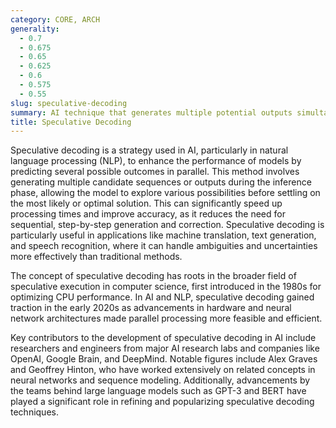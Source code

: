 ```yaml
---
category: CORE, ARCH
generality:
  - 0.7
  - 0.675
  - 0.65
  - 0.625
  - 0.6
  - 0.575
  - 0.55
slug: speculative-decoding
summary: AI technique that generates multiple potential outputs simultaneously to improve efficiency and accuracy in tasks like language modeling and neural network inference.
title: Speculative Decoding
---
```


Speculative decoding is a strategy used in AI, particularly in natural language processing (NLP), to enhance the performance of models by predicting several possible outcomes in parallel. This method involves generating multiple candidate sequences or outputs during the inference phase, allowing the model to explore various possibilities before settling on the most likely or optimal solution. This can significantly speed up processing times and improve accuracy, as it reduces the need for sequential, step-by-step generation and correction. Speculative decoding is particularly useful in applications like machine translation, text generation, and speech recognition, where it can handle ambiguities and uncertainties more effectively than traditional methods.

The concept of speculative decoding has roots in the broader field of speculative execution in computer science, first introduced in the 1980s for optimizing CPU performance. In AI and NLP, speculative decoding gained traction in the early 2020s as advancements in hardware and neural network architectures made parallel processing more feasible and efficient.

Key contributors to the development of speculative decoding in AI include researchers and engineers from major AI research labs and companies like OpenAI, Google Brain, and DeepMind. Notable figures include Alex Graves and Geoffrey Hinton, who have worked extensively on related concepts in neural networks and sequence modeling. Additionally, advancements by the teams behind large language models such as GPT-3 and BERT have played a significant role in refining and popularizing speculative decoding techniques.
